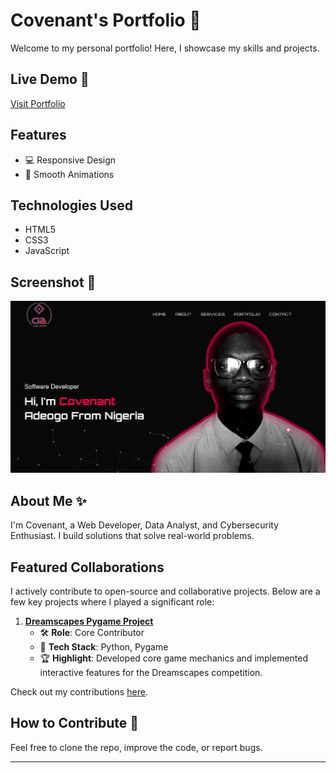 # Covenant's Portfolio 🌟

Welcome to my personal portfolio! Here, I showcase my skills and projects.

## Live Demo 🚀
[Visit Portfolio](https://cinioluwa.github.io/Portfolio)

## Features
- 💻 Responsive Design
- 🎨 Smooth Animations

## Technologies Used
- HTML5
- CSS3
- JavaScript

## Screenshot 📸
![Portfolio Preview](screenshot.jpg)

## About Me ✨
I'm Covenant, a Web Developer, Data Analyst, and Cybersecurity Enthusiast. I build solutions that solve real-world problems.

## Featured Collaborations
I actively contribute to open-source and collaborative projects. Below are a few key projects where I played a significant role:

1. **[Dreamscapes Pygame Project](https://github.com/Femitun/pict-o-word)**
   - 🛠️ **Role**: Core Contributor  
   - 🎯 **Tech Stack**: Python, Pygame  
   - 🏆 **Highlight**: Developed core game mechanics and implemented interactive features for the Dreamscapes competition.  

Check out my contributions [here](https://github.com/Femitun/pict-o-word/commits?author=Cinioluwa).


## How to Contribute 🤝
Feel free to clone the repo, improve the code, or report bugs.

---

